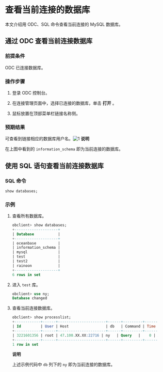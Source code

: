 查看当前连接的数据库 
===============================

本文介绍用 ODC、SQL 命令查看当前连接的 MySQL 数据库。

通过 ODC 查看当前连接数据库 
-------------------------------------

### 前提条件 

ODC 已连接数据库。

### 操作步骤 

1. 登录 ODC 控制台。

   

2. 在连接管理页面中，选择已连接的数据库，单击 **打开** 。

   

3. 鼠标放置在顶部菜单栏链接名称侧。

   




### 预期结果 

可查看到链接相应的数据库用户名。![1](https://help-static-aliyun-doc.aliyuncs.com/assets/img/zh-CN/5871469461/p403286.png)
**说明**

在上图中看到的 `information_schema` 即为当前连接的数据库。

使用 SQL 语句查看当前连接数据库 
---------------------------------------

### SQL 命令 

```sql
show databases;
```



### 示例 

1. 查看所有数据库。

   ```sql
   obclient> show databases;
   +--------------------+
   | Database           |
   +--------------------+
   | oceanbase          |
   | information_schema |
   | mysql              |
   | test               |
   | test2              |
   | rainoon            |
   +--------------------+
   6 rows in set
   ```

   

2. 进入 `test` 库。

   ```sql
   obclient> use ny;
   Database changed
   ```

   

3. 查看当前连接数据库。

   ```sql
   obclient> show processlist;
   +------------+------+----------------------+------+---------+------+--------+------------------+
   | Id         | User | Host                 | db   | Command | Time | State  | Info             |
   +------------+------+----------------------+------+---------+------+--------+------------------+
   | 3221601356 | root | 47.100.XX.XX:22716 | ny   | Query   |    0 | ACTIVE | show processlist |
   +------------+------+----------------------+------+---------+------+--------+------------------+
   1 row in set
   ```

   
   **说明**

   上述示例代码中 `db` 列下的 `ny` 即为当前连接的数据库。
   



